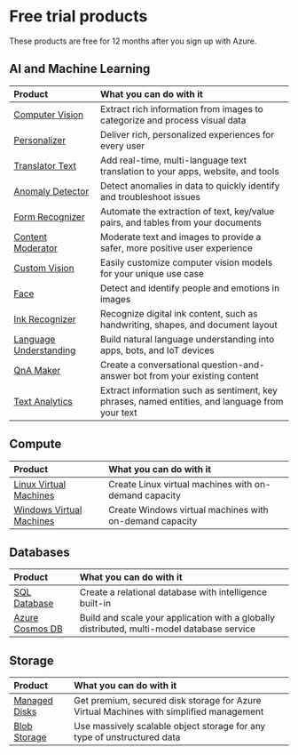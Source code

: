 # Free trial products
These products are free for 12 months after you sign up with Azure.

## AI and Machine Learning
| Product                                                                                         | What you can do with it |
| :---  | :---   |
| [Computer Vision](https://docs.microsoft.com/en-us/azure/cognitive-services/computer-vision/index) | Extract rich information from images to categorize and process visual data |
| [Personalizer](https://docs.microsoft.com/en-us/azure/cognitive-services/personalizer/index) | Deliver rich, personalized experiences for every user |
| [Translator Text](https://docs.microsoft.com/en-us/azure/cognitive-services/translator/index) | Add real-time, multi-language text translation to your apps, website, and tools |
| [Anomaly Detector](https://docs.microsoft.com/en-us/azure/cognitive-services/anomaly-detector/index) | Detect anomalies in data to quickly identify and troubleshoot issues |
| [Form Recognizer](https://docs.microsoft.com/en-us/azure/cognitive-services/form-recognizer/index) | Automate the extraction of text, key/value pairs, and tables from your documents |
| [Content Moderator](https://docs.microsoft.com/en-us/azure/cognitive-services/content-moderator/index) | Moderate text and images to provide a safer, more positive user experience |
| [Custom Vision](https://docs.microsoft.com/en-us/azure/cognitive-services/custom-vision-service/index) | Easily customize computer vision models for your unique use case |
| [Face](https://docs.microsoft.com/en-us/azure/cognitive-services/face/index) | Detect and identify people and emotions in images |
| [Ink Recognizer](https://docs.microsoft.com/en-us/azure/cognitive-services/ink-recognizer/index) | Recognize digital ink content, such as handwriting, shapes, and document layout |
| [Language Understanding](https://docs.microsoft.com/en-us/azure/cognitive-services/luis/index) | Build natural language understanding into apps, bots, and IoT devices |
| [QnA Maker](https://docs.microsoft.com/en-us/azure/cognitive-services/qnamaker/index) | Create a conversational question-and-answer bot from your existing content |
| [Text Analytics](https://docs.microsoft.com/en-us/azure/cognitive-services/text-analytics/index) | Extract information such as sentiment, key phrases, named entities, and language from your text |

## Compute
| Product                                                                                         | What you can do with it |
| :---  | :---   |
| [Linux Virtual Machines](https://docs.microsoft.com/en-us/azure/virtual-machines/linux/) | Create Linux virtual machines with on-demand capacity |
| [Windows Virtual Machines](https://docs.microsoft.com/en-us/azure/virtual-machines/windows/) | Create Windows virtual machines with on-demand capacity |

## Databases
| Product                                                                                         | What you can do with it |
| :---  | :---   |
| [SQL Database](https://docs.microsoft.com/en-us/azure/sql-database/) | Create a relational database with intelligence built-in |
| [Azure Cosmos DB](https://docs.microsoft.com/en-us/azure/cosmos-db/) | Build and scale your application with a globally distributed, multi-model database service |

## Storage
| Product                                                                                         | What you can do with it |
| :---  | :---   |
| [Managed Disks](https://docs.microsoft.com/en-us/azure/virtual-machines/windows/managed-disks-overview) | Get premium, secured disk storage for Azure Virtual Machines with simplified management |
| [Blob Storage](https://docs.microsoft.com/en-us/azure/storage/blobs/storage-blobs-introduction/) | Use massively scalable object storage for any type of unstructured data |
